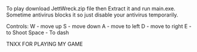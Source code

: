 To play download JettWreck.zip file
then Extract it and run main.exe. Sometime antivirus blocks it so just disable your antivirus temporarily.

Controls:
W - move up
S - move down
A - move to left
D - move to right
E -  to Shoot
Space - To dash


TNXX FOR PLAYING MY GAME
